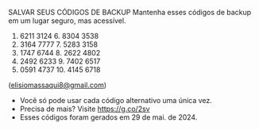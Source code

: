 SALVAR SEUS CÓDIGOS DE BACKUP
Mantenha esses códigos de backup em um lugar seguro, mas acessível.

1. 6211 3124		 6. 8304 3538
2. 3164 7777		 7. 5283 3158
3. 1747 6744		 8. 2622 4802
4. 2492 6233		 9. 7402 6517
5. 0591 4737		10. 4145 6718

(elisiomassaqui8@gmail.com)

* Você só pode usar cada código alternativo uma única vez.
* Precisa de mais? Visite https://g.co/2sv
* Esses códigos foram gerados em 29 de mai. de 2024.
